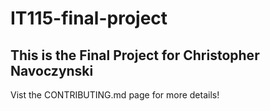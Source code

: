 # IT115-final-project

## This is the Final Project for Christopher Navoczynski

Vist the CONTRIBUTING.md page for more details!

